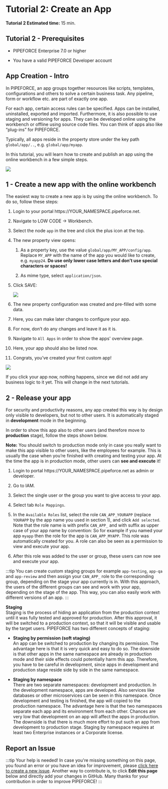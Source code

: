 # Tutorial 2: Create an App

**Tutorial 2 Estimated time:** 15 min.

## Tutorial 2 - Prerequisites

*   PIPEFORCE Enterprise 7.0 or higher
    
*   You have a valid PIPEFORCE Developer account
    

## App Creation - Intro

In PIPEFORCE, an app groups together resources like scripts, templates, configurations and others to solve a certain business task. Any pipeline, form or workflow etc. are part of exactly one app.

For each app, certain access rules can be specified. Apps can be installed, uninstalled, exported and imported. Furthermore, it is also possible to use staging and versioning for apps. They can be developed online using the workbench or offline using source code files. You can think of apps also like “plug-ins” for PIPEFORCE.

Typically, all apps reside in the property store under the key path `global/app/..`, e.g. `global/app/myapp`.

In this tutorial, you will learn how to create and publish an app using the online workbench in a few simple steps.

![](../img/grafik-20210720-140552.png)

## 1 - Create a new app with the online workbench

The easiest way to create a new app is by using the online workbench. To do so, follow these steps:

1.  Login to your portal https://YOUR\_NAMESPACE.pipeforce.net.
    
2.  Navigate to LOW CODE → Workbench.
    
3.  Select the node `app` in the tree and click the plus icon at the top.
    
4.  The new property view opens:
    
    1.  As a property key, use the value `global/app/MY_APP/config/app`. Replace `MY_APP` with the name of the app you would like to create, e.g. `myapp24`. **Do use only lower case letters and don’t use special characters or spaces!**
        
    2.  As mime type, select `application/json`.
        
5.  Click SAVE:  
    
    ![](../img/new-app.png)
6.  The new property configuration was created and pre-filled with some data.
    
7.  Here, you can make later changes to configure your app.
    
8.  For now, don’t do any changes and leave it as it is.
    
9.  Navigate to `All Apps` in order to show the apps' overview page.
    
10.  Here, your app should also be listed now.
    
11.  Congrats, you’ve created your first custom app!
    

![](../img/grafik-20210720-140552.png)

If you click your app now, nothing happens, since we did not add any business logic to it yet. This will change in the next tutorials.

## 2 - Release your app

For security and productivity reasons, any app created this way is by design only visible to developers, but not to other users. It is automatically staged in **development** mode in the beginning.

In order to show this app also to other users (and therefore move to **production** stage), follow the steps shown below.

**Note:** You should switch to production mode only in case you really want to make this app visible to other users, like the employees for example. This is usually the case when you’re finished with creating and testing your app. At the time the app is in production mode, other users can **see and execute** it!

1.  Login to portal https://YOUR\_NAMESPACE.pipeforce.net as admin or developer.
    
2.  Go to IAM.
    
3.  Select the single user or the group you want to give access to your app.
    
4.  Select tab `Role Mappings`.
    
5.  In the `Available Roles` list, select the role `CAN_APP_YOURAPP` (replace `YOURAPP` by the app name you used in section 1), and click `Add selected`. Note that the role name is with prefix `CAN_APP_` and with suffix as upper case of your app name by convention: So for example if you named your app `myapp` then the role for the app is `CAN_APP_MYAPP`. This role was automatically created for you. A role can also be seen as a permission to view and execute your app.
    
6.  After this role was added to the user or group, these users can now see and execute your app.
    

:::tip
You can create custom staging groups for example `app-testing`, `app-qa` and `app-review` and then assign your `CAN_APP_` role to the corresponding group, depending on the stage your app currently is in. With this approach, the users of the different groups can see and work with your app, depending on the stage of the app. This way, you can also easily work with different versions of an app.
:::


**Staging**  
Staging is the process of hiding an application from the production context until it was fully tested and approved for production. After this approval, it will be switched to a production context, so that it will be visible and usable by the target users. PIPEFORCE has two different concepts of staging:

*   **Staging by permission (soft staging)**  
    An app can be switched to production by changing its permission. The advantage here is that it is very quick and easy to do so. The downside is that other apps in the same namespace are already in production mode and their side effects could potentially harm this app. Therefore, you have to be careful in development, since apps in development and production stage reside side by side in the same namespace.
    
*   **Staging by namespace**  
    There are two separate namespaces: development and production. In the development namespace, apps are developed. Also services like databases or other microservices can be seen in this namespace. Once development and testing is finished, the app will copied to the production namespace. The advantage here is that the two namespaces separate each app and its environment from each other. Chances are very low that development on an app will affect the apps in production. The downside is that there is much more effort to put such an app from development to production stage. Staging by namespace requires at least two Enterprise instances or a Corporate license.


## Report an Issue
:::tip Your help is needed!
In case you're missing something on this page, you found an error or you have an idea for improvement, please [click here to create a new issue](https://github.com/pipeforce/pipeforce.github.io/issues). Another way to contribute is, to click **Edit this page** below and directly add your changes in GitHub. Many thanks for your contribution in order to improve PIPEFORCE!
:::
